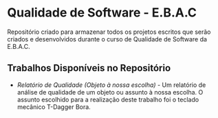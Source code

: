 # Qualidade de Software - E.B.A.C
Repositório criado para armazenar todos os projetos escritos que serão criados e desenvolvidos durante o curso de Qualidade de Software da E.B.A.C.

## Trabalhos Disponíveis no Repositório
* *Relatório de Qualidade (Objeto à nossa escolha)* - Um relatório de análise de qualidade de um objeto ou assunto à nossa escolha. O assunto escolhido para a realização deste trabalho foi o teclado mecânico T-Dagger Bora.
